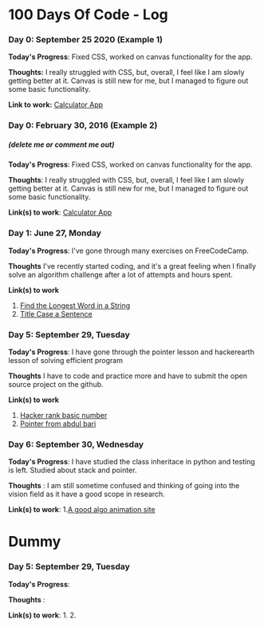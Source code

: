 # 100 Days Of Code - Log

### Day 0: September 25 2020 (Example 1)

**Today's Progress**: Fixed CSS, worked on canvas functionality for the app.

**Thoughts:** I really struggled with CSS, but, overall, I feel like I am slowly getting better at it. Canvas is still new for me, but I managed to figure out some basic functionality.

**Link to work:** [Calculator App](http://www.example.com)

### Day 0: February 30, 2016 (Example 2)
##### (delete me or comment me out)

**Today's Progress**: Fixed CSS, worked on canvas functionality for the app.

**Thoughts**: I really struggled with CSS, but, overall, I feel like I am slowly getting better at it. Canvas is still new for me, but I managed to figure out some basic functionality.

**Link(s) to work**: [Calculator App](http://www.example.com)


### Day 1: June 27, Monday

**Today's Progress**: I've gone through many exercises on FreeCodeCamp.

**Thoughts** I've recently started coding, and it's a great feeling when I finally solve an algorithm challenge after a lot of attempts and hours spent.

**Link(s) to work**
1. [Find the Longest Word in a String](https://www.freecodecamp.com/challenges/find-the-longest-word-in-a-string)
2. [Title Case a Sentence](https://www.freecodecamp.com/challenges/title-case-a-sentence)


### Day 5: September 29, Tuesday

**Today's Progress**: I have gone through the pointer lesson and hackerearth lesson of solving efficient program

**Thoughts** I have to code and practice more and have to submit the open source project on the github.

**Link(s) to work**
1. [Hacker rank basic number](https://www.hackerearth.com/practice/math/number-theory/basic-number-theory-1/tutorial/)
2. [Pointer from abdul bari](https://www.youtube.com/watch?v=OqLt2GfX6jg&list=PLDN4rrl48XKp1ubbVUHVrOMkO4rTsjXrg)



### Day 6: September 30, Wednesday

**Today's Progress**: I have studied the class inheritace in python and testing is left. Studied about stack and pointer.

**Thoughts** : I am still sometime confused and thinking of going into the vision field as it have a good scope in research.

**Link(s) to work**:
1.[A good algo animation site](https://www.cs.usfca.edu/~galles/visualization/Search.html)

# Dummy #
### Day 5: September 29, Tuesday

**Today's Progress**:

**Thoughts** :

**Link(s) to work**:
1.
2.